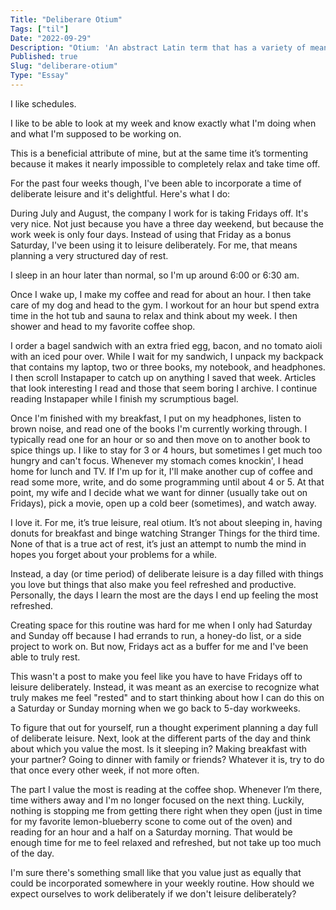 ```yaml
---
Title: "Deliberare Otium"
Tags: ["til"]
Date: "2022-09-29"
Description: "Otium: 'An abstract Latin term that has a variety of meanings, including leisure time in which a person can enjoy eating, playing, relaxing, contemplation and academic endeavors.'"
Published: true
Slug: "deliberare-otium"
Type: "Essay"
---
```

I like schedules.

I like to be able to look at my week and know exactly what I'm doing when and what I'm supposed to be working on.

This is a beneficial attribute of mine, but at the same time it’s tormenting because it makes it nearly impossible to completely relax and take time off.

For the past four weeks though, I've been able to incorporate a time of deliberate leisure and it's delightful. Here's what I do:

During July and August, the company I work for is taking Fridays off. It's very nice. Not just because you have a three day weekend, but because the work week is only four days. Instead of using that Friday as a bonus Saturday, I've been using it to leisure deliberately. For me, that means planning a very structured day of rest.

I sleep in an hour later than normal, so I'm up around 6:00 or 6:30 am.

Once I wake up, I make my coffee and read for about an hour. I then take care of my dog and head to the gym. I workout for an hour but spend extra time in the hot tub and sauna to relax and think about my week. I then shower and head to my favorite coffee shop.

I order a bagel sandwich with an extra fried egg, bacon, and no tomato aioli with an iced pour over. While I wait for my sandwich, I unpack my backpack that contains my laptop, two or three books, my notebook, and headphones. I then scroll Instapaper to catch up on anything I saved that week. Articles that look interesting I read and those that seem boring I archive. I continue reading Instapaper while I finish my scrumptious bagel.

Once I'm finished with my breakfast, I put on my headphones, listen to brown noise, and read one of the books I'm currently working through. I typically read one for an hour or so and then move on to another book to spice things up. I like to stay for 3 or 4 hours, but sometimes I get much too hungry and can't focus. Whenever my stomach comes knockin', I head home for lunch and TV. If I'm up for it, I'll make another cup of coffee and read some more, write, and do some programming until about 4 or 5. At that point, my wife and I decide what we want for dinner (usually take out on Fridays), pick a movie, open up a cold beer (sometimes), and watch away.

I love it. For me, it’s true leisure, real otium. It’s not about sleeping in, having donuts for breakfast and binge watching Stranger Things for the third time. None of that is a true act of rest, it’s just an attempt to numb the mind in hopes you forget about your problems for a while.

Instead, a day (or time period) of deliberate leisure is a day filled with things you love but things that also make you feel refreshed and productive. Personally, the days I learn the most are the days I end up feeling the most refreshed.

Creating space for this routine was hard for me when I only had Saturday and Sunday off because I had errands to run, a honey-do list, or a side project to work on. But now, Fridays act as a buffer for me and I've been able to truly rest.

This wasn't a post to make you feel like you have to have Fridays off to leisure deliberately. Instead, it was meant as an exercise to recognize what truly makes me feel "rested" and to start thinking about how I can do this on a Saturday or Sunday morning when we go back to 5-day workweeks.

To figure that out for yourself, run a thought experiment planning a day full of deliberate leisure. Next, look at the different parts of the day and think about which you value the most. Is it sleeping in? Making breakfast with your partner? Going to dinner with family or friends? Whatever it is, try to do that once every other week, if not more often.

The part I value the most is reading at the coffee shop. Whenever I’m there, time withers away and I'm no longer focused on the next thing. Luckily, nothing is stopping me from getting there right when they open (just in time for my favorite lemon-blueberry scone to come out of the oven) and reading for an hour and a half on a Saturday morning. That would be enough time for me to feel relaxed and refreshed, but not take up too much of the day.

I'm sure there's something small like that you value just as equally that could be incorporated somewhere in your weekly routine. How should we expect ourselves to work deliberately if we don't leisure deliberately?
